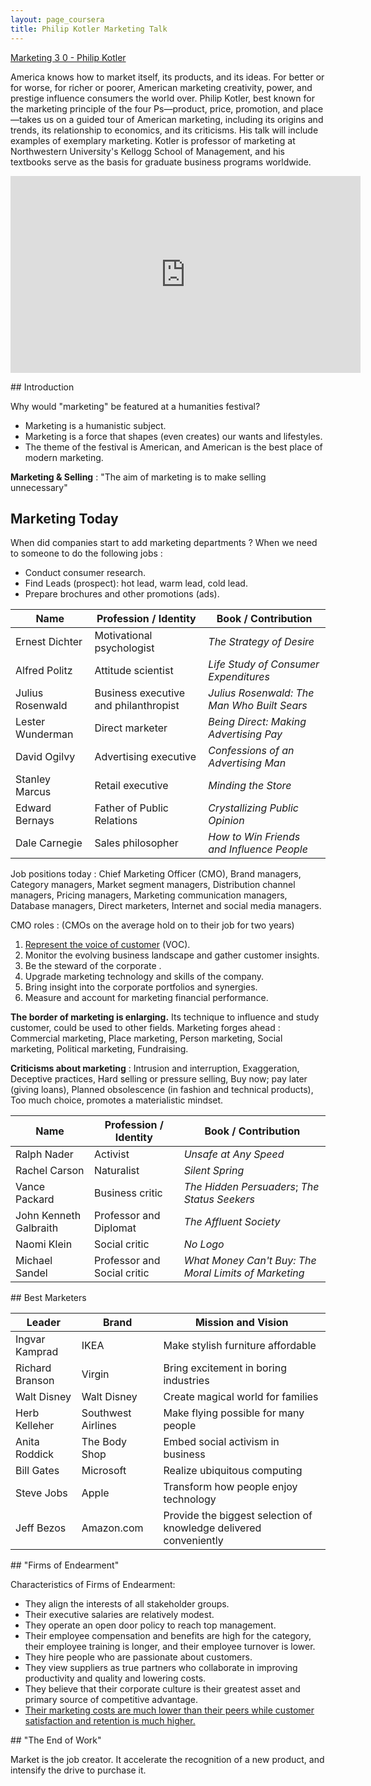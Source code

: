 ```yaml
---
layout: page_coursera
title: Philip Kotler Marketing Talk
---
```


[Marketing 3 0 - Philip Kotler](https://pdfcoffee.com/marketing-3-0-philip-kotler-pdf-free.html)

America knows how to market itself, its products, and its ideas. For better or for worse, for richer or poorer, American marketing creativity, power, and prestige influence consumers the world over. Philip Kotler, best known for the marketing principle of the four Ps—product, price, promotion, and place—takes us on a guided tour of American marketing, including its origins and trends, its relationship to economics, and its criticisms. His talk will include examples of exemplary marketing. Kotler is professor of marketing at Northwestern University's Kellogg School of Management, and his textbooks serve as the basis for graduate business programs worldwide.

<div align="center">    
<iframe width="560" height="315" src="https://www.youtube.com/embed/sR-qL7QdVZQ?si=McD6hwXg8ZKVZUa4" title="YouTube video player" frameborder="0" allow="accelerometer; autoplay; clipboard-write; encrypted-media; gyroscope; picture-in-picture; web-share" referrerpolicy="strict-origin-when-cross-origin" allowfullscreen></iframe>
</div>

<p></p>
## Introduction

Why would "marketing" be featured at a humanities festival?
* Marketing is a humanistic subject.
* Marketing is a force that shapes (even creates) our wants and lifestyles.
* The theme of the festival is American, and American is the best place of modern marketing.

**Marketing & Selling** : "The aim of marketing is to make selling unnecessary"

## Marketing Today

When did companies start to add marketing departments ? When we need to someone to do the following jobs :
* Conduct consumer research.
* Find Leads (prospect): hot lead, warm lead, cold lead.
* Prepare brochures and other promotions (ads).

| Name             | Profession / Identity                 | Book / Contribution                                                   |
| ---------------- | ------------------------------------- | --------------------------------------------------------------------- |
| Ernest Dichter   | Motivational psychologist             | *The Strategy of Desire*                                              |
| Alfred Politz    | Attitude scientist                    | *Life Study of Consumer Expenditures* |
| Julius Rosenwald | Business executive and philanthropist | *Julius Rosenwald: The Man Who Built Sears*                           |
| Lester Wunderman | Direct marketer                       | *Being Direct: Making Advertising Pay*                                |
| David Ogilvy     | Advertising executive                 | *Confessions of an Advertising Man*                                   |
| Stanley Marcus   | Retail executive                      | *Minding the Store*                                                   |
| Edward Bernays   | Father of Public Relations            | *Crystallizing Public Opinion*                                        |
| Dale Carnegie    | Sales philosopher                     | *How to Win Friends and Influence People*                             |


Job positions today : Chief Marketing Officer (CMO), Brand managers, Category managers, Market segment managers, Distribution channel managers, Pricing managers, Marketing communication managers, Database managers, Direct marketers, Internet and social media managers.

CMO roles : (CMOs on the average hold on to their job for two years)
1. <u>Represent the voice of customer</u> (VOC).
2. Monitor the evolving business landscape and gather customer insights.
3. Be the steward of the corporate .
4. Upgrade marketing technology and skills of the company.
5. Bring insight into the corporate portfolios and synergies.
6. Measure and account for marketing financial performance.

**The border of marketing is enlarging.** Its technique to influence and study customer, could be used to other fields.
Marketing forges ahead : Commercial marketing, Place marketing, Person marketing, Social marketing, Political marketing, Fundraising.

**Criticisms about marketing** : Intrusion and interruption, Exaggeration, Deceptive practices, Hard selling or pressure selling, Buy now; pay later (giving loans), Planned obsolescence (in fashion and technical products), Too much choice, promotes a materialistic mindset.

| Name                   | Profession / Identity       | Book / Contribution                                 |
| ---------------------- | --------------------------- | --------------------------------------------------- |
| Ralph Nader            | Activist                    | *Unsafe at Any Speed*                               |
| Rachel Carson          | Naturalist                  | *Silent Spring*                                     |
| Vance Packard          | Business critic             | *The Hidden Persuaders*; *The Status Seekers*       |
| John Kenneth Galbraith | Professor and Diplomat      | *The Affluent Society*                              |
| Naomi Klein            | Social critic               | *No Logo*                                           |
| Michael Sandel         | Professor and Social critic | *What Money Can't Buy: The Moral Limits of Marketing* |

<p></p>
## Best Marketers
<p></p>

| Leader          | Brand              | Mission and Vision                                                |
| --------------- | ------------------ | ----------------------------------------------------------------- |
| Ingvar Kamprad  | IKEA               | Make stylish furniture affordable                                 |
| Richard Branson | Virgin             | Bring excitement in boring industries                             |
| Walt Disney     | Walt Disney        | Create magical world for families                                 |
| Herb Kelleher   | Southwest Airlines | Make flying possible for many people                              |
| Anita Roddick   | The Body Shop      | Embed social activism in business                                 |
| Bill Gates      | Microsoft          | Realize ubiquitous computing                                      |
| Steve Jobs      | Apple              | Transform how people enjoy technology                             |
| Jeff Bezos      | Amazon.com         | Provide the biggest selection of knowledge delivered conveniently |

<p></p>
## "Firms of Endearment"

Characteristics of Firms of Endearment:
* They align the interests of all stakeholder groups.
* Their executive salaries are relatively modest.
* They operate an open door policy to reach top management.
* Their employee compensation and benefits are high for the category, their employee training is longer, and their employee turnover is lower.
* They hire people who are passionate about customers.
* They view suppliers as true partners who collaborate in improving productivity and quality and lowering costs.
* They believe that their corporate culture is their greatest asset and primary source of competitive advantage.
* <u>Their marketing costs are much lower than their peers while customer satisfaction and retention is much higher.</u>

<p></p>
## "The End of Work"

Market is the job creator. It accelerate the recognition of a new product, and intensify the drive to purchase it.

